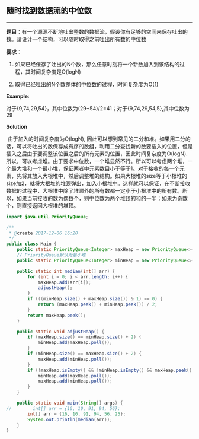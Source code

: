 ## 随时找到数据流的中位数

---

**题目**：有一个源源不断地吐出整数的数据流，假设你有足够的空间来保存吐出的数。请设计一个结构，可以随时取得之前吐出所有数的中位数

**要求**：

1. 如果已经保存了吐出的N个数，那么任意时刻将一个新数加入到该结构的过程，其时间复杂度是O(logN)

2. 取得已经吐出的N个数整体的中位数的过程，时间复杂度为O(1)

**Example**:

​	对于{9,74,29,54}，其中位数为(29+54)/2=41；对于{9,74,29,54,5},其中位数为29

**Solution**

​	由于加入的时间复杂度为O(logN), 因此可以想到常见的二分和堆。如果用二分的话，可以将吐出的数保存成有序的数组，利用二分查找新的数要插入的位置，但是插入之后由于要调整该位置之后的所有元素的位置，因此时间复杂度为O(logN). 所以，可以考虑堆。由于要求中位数，一个堆显然不行。所以可以考虑两个堆，一个最大堆和一个最小堆，保证两者中元素数目小于等于1。对于接收的每一个元素，先将其放入大根堆中，然后调整堆的结构。如果大根堆的size等于小根堆的size加2，就将大根堆的堆顶弹出，加入小根堆中。这样就可以保证，在不断接收数据的过程中，大根堆中除了堆顶外的所有数都一定小于小根堆中的所有数。所以，如果当前接收的数为偶数个，则中位数为两个堆顶的和的一半；如果为奇数个，则直接返回大根堆的堆顶。

```java
import java.util.PriorityQueue;

/**
 * @create 2017-12-06 16:20
 */
public class Main {
    public static PriorityQueue<Integer> maxHeap = new PriorityQueue<>((x, y) -> Integer.compare(y, x));
    // PriorityQueue默认为最小堆
    public static PriorityQueue<Integer> minHeap = new PriorityQueue<>();

    public static int median(int[] arr) {
        for (int i = 0; i < arr.length; i++) {
            maxHeap.add(arr[i]);
            adjustHeap();
        }
        if (((minHeap.size() + maxHeap.size()) & 1) == 0) {
            return (maxHeap.peek() + minHeap.peek()) / 2;
        }
        return maxHeap.peek();
    }

    public static void adjustHeap() {
        if (maxHeap.size() == minHeap.size() + 2) {
            minHeap.add(maxHeap.poll());
        }
        if (minHeap.size() == maxHeap.size() + 2) {
            maxHeap.add(minHeap.poll());
        }
        if (!maxHeap.isEmpty() && !minHeap.isEmpty() && maxHeap.peek() > minHeap.peek()) {
            minHeap.add(maxHeap.poll());
            maxHeap.add(minHeap.poll());
        }
    }

    public static void main(String[] args) {
//        int[] arr = {16, 10, 91, 94, 56};
        int[] arr = {16, 10, 91, 94, 56, 25};
        System.out.println(median(arr));
    }
}
```





